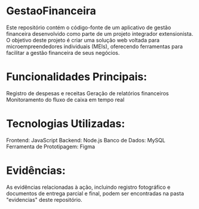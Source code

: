 # GestaoFinanceira
Este repositório contém o código-fonte de um aplicativo de gestão financeira desenvolvido como parte de um projeto integrador extensionista. O objetivo deste projeto é criar uma solução web voltada para microempreendedores individuais (MEIs), oferecendo ferramentas para facilitar a gestão financeira de seus negócios.

# Funcionalidades Principais:

Registro de despesas e receitas
Geração de relatórios financeiros
Monitoramento do fluxo de caixa em tempo real

# Tecnologias Utilizadas:
Frontend: JavaScript
Backend: Node.js
Banco de Dados: MySQL
Ferramenta de Prototipagem: Figma

# Evidências:
As evidências relacionadas à ação, incluindo registro fotográfico e documentos de entrega parcial e final, podem ser encontradas na pasta "evidencias" deste repositório.
